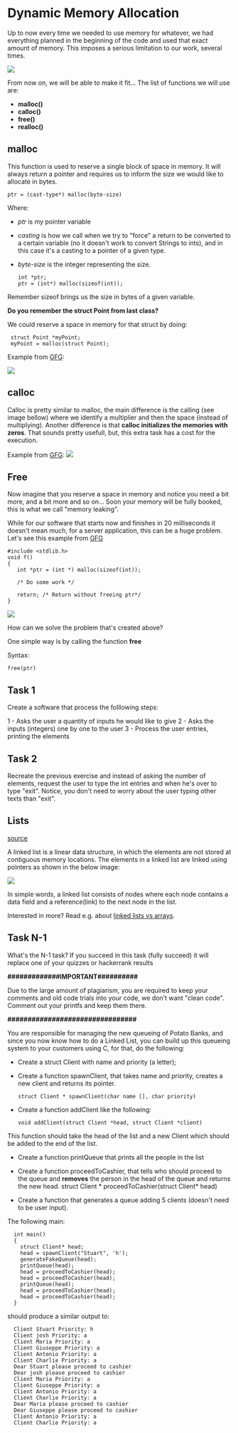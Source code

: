# Dynamic Memory Allocation

Up to now every time we needed to use memory for whatever, we had everything planned in the beginning of the code and used that exact amount of memory. This imposes a serious limitation to our work, several times.

![](https://media.giphy.com/media/v6aOjy0Qo1fIA/giphy.gif)


From now on, we will be able to make it fit... The list of functions we will use are:

- **malloc()**
- **calloc()**
- **free()**
- **realloc()**

## malloc
This function is used to reserve a single block of space in memory. It will always return a pointer and requires us to inform the size we would like to allocate in bytes.

    ptr = (cast-type*) malloc(byte-size)

Where:
- *ptr* is my pointer variable
- *casting* is how we call when we try to "force" a return to be converted to a certain variable (no it doesn't work to convert Strings to ints), and in this case it's a casting to a pointer of a given type.
- *byte-size* is the integer representing the size.

      int *ptr;
      ptr = (int*) malloc(sizeof(int));

Remember sizeof brings us the size in bytes of a given variable.

**Do you remember the struct Point from last class?**

We could reserve a space in memory for that struct by doing:

     struct Point *myPoint;
     myPoint = malloc(struct Point);

Example from [GFG](https://www.geeksforgeeks.org/dynamic-memory-allocation-in-c-using-malloc-calloc-free-and-realloc/):

![](https://www.geeksforgeeks.org/wp-content/uploads/Malloc-function-in-c.png)

## calloc
Calloc is pretty similar to malloc, the main difference is the calling (see image bellow) where we identify a multiplier and then the space (instead of multiplying). Another difference is that **calloc initializes the memories with zeros**. That sounds pretty usefull, but, this extra task has a cost for the execution.

Example from [GFG](https://www.geeksforgeeks.org/dynamic-memory-allocation-in-c-using-malloc-calloc-free-and-realloc/):
![](https://www.geeksforgeeks.org/wp-content/uploads/calloc-function-in-c.png)

## Free
Now imagine that you reserve a space in memory and notice you need a bit more, and a bit more and so on... Soon your memory will be fully booked, this is what we call "memory leaking".

While for our software that starts now and finishes in 20 milliseconds it doesn't mean much, for a server application, this can be a huge problem.
Let's see this example from [GFG](https://www.geeksforgeeks.org/what-is-memory-leak-how-can-we-avoid/)


    #include <stdlib.h>   
    void f()
    {
       int *ptr = (int *) malloc(sizeof(int));

       /* Do some work */

       return; /* Return without freeing ptr*/
    }
![](https://media.giphy.com/media/3o6Mb36zzO2TyvHriw/giphy.gif)

How can we solve the problem that's created above?

One simple way is by calling the function **free**

Syntax:

    free(ptr)

## Task 1

Create a software that process the folllowing steps:

1 - Asks the user a quantity of inputs he would like to give
2 - Asks the inputs (integers) one by one to the user
3 - Process the user entries, printing the elements

## Task 2

Recreate the previous exercise and instead of asking the number of elements, request the user to type the int entries and when he's over to type "exit". Notice, you don't need to worry about the user typing other texts than "exit".

## Lists

[source](https://www.geeksforgeeks.org/data-structures/linked-list/)

A linked list is a linear data structure, in which the elements are not stored at contiguous memory locations. The elements in a linked list are linked using pointers as shown in the below image:

![](https://media.geeksforgeeks.org/wp-content/cdn-uploads/gq/2013/03/Linkedlist.png)

In simple words, a linked list consists of nodes where each node contains a data field and a reference(link) to the next node in the list.

Interested in more? Read e.g. about [linked lists vs arrays](https://www.geeksforgeeks.org/linked-list-vs-array/).

## Task N-1
What's the N-1 task?
If you succeed in this task (fully succeed) it will replace one of your quizzes or hackerrank results

**#############IMPORTANT##########**

Due to the large amount of plagiarism, you are required to keep your comments and old code trials into your code, we don't want "clean code". Comment out your printfs and keep them there.

**################################**

You are responsible for managing the new queueing of Potato Banks, and since you now know how to do a Linked List, you can build up this queueing system to your customers using C, for that, do the following:

- Create a struct Client with name and priority (a letter);
- Create a function spawnClient, that takes name and priority, creates a new client and returns its pointer.

      struct Client * spawnClient(char name [], char priority)
- Create a function addClient like the following:

      void addClient(struct Client *head, struct Client *client)
This function should take the head of the list and a new Client which should be added to the end of the list.

- Create a function printQueue that prints all the people in the list
- Create a function proceedToCashier, that tells who should proceed to the queue and  **removes** the person in the head of the queue and returns the new head.
      struct Client * proceedToCashier(struct Client* head)

- Create a function that generates a queue adding 5 clients (doesn't need to be user input).


The following main:

      int main()
      {
      	struct Client* head;
      	head = spawnClient("Stuart", 'h');
      	generateFakeQueue(head);
      	printQueue(head);
      	head = proceedToCashier(head);
      	head = proceedToCashier(head);
      	printQueue(head);
      	head = proceedToCashier(head);
      	head = proceedToCashier(head);      	      	
      }

should produce a similar output to:

      Client Stuart Priority: h
      Client josh Priority: a
      Client Maria Priority: a
      Client Giuseppe Priority: a
      Client Antonio Priority: a
      Client Charlie Priority: a
      Dear Stuart please proceed to cashier
      Dear josh please proceed to cashier
      Client Maria Priority: a
      Client Giuseppe Priority: a
      Client Antonio Priority: a
      Client Charlie Priority: a
      Dear Maria please proceed to cashier
      Dear Giuseppe please proceed to cashier
      Client Antonio Priority: a
      Client Charlie Priority: a

